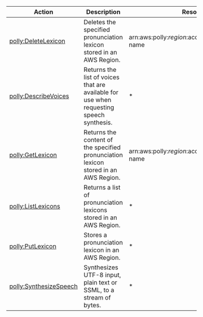 | Action | Description | Resource | Condition |
| --- | --- | --- | --- |
| [polly:DeleteLexicon](https://docs.aws.amazon.com/polly/latest/dg/API_DeleteLexicon.html) | Deletes the specified pronunciation lexicon stored in an AWS Region. | arn:aws:polly:$region:$account:lexicon/$lexicon-name | - |
| [polly:DescribeVoices](https://docs.aws.amazon.com/polly/latest/dg/API_DescribeVoices.html) | Returns the list of voices that are available for use when requesting speech synthesis. | * | - |
| [polly:GetLexicon](https://docs.aws.amazon.com/polly/latest/dg/API_GetLexicon.html) | Returns the content of the specified pronunciation lexicon stored in an AWS Region. | arn:aws:polly:$region:$account:lexicon/$lexicon-name | - |
| [polly:ListLexicons](https://docs.aws.amazon.com/polly/latest/dg/API_ListLexicons.html) | Returns a list of pronunciation lexicons stored in an AWS Region. | * | - |
| [polly:PutLexicon](https://docs.aws.amazon.com/polly/latest/dg/API_PutLexicon.html) | Stores a pronunciation lexicon in an AWS Region. | * | - |
| [polly:SynthesizeSpeech](https://docs.aws.amazon.com/polly/latest/dg/API_SynthesizeSpeech.html) | Synthesizes UTF-8 input, plain text or SSML, to a stream of bytes. | * | - |
